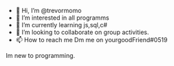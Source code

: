 - 👋 Hi, I’m @trevormomo
- 👀 I’m interested in all programms
- 🌱 I’m currently learning js,sql,c#
- 💞️ I’m looking to collaborate on group activities.
- 📫 How to reach me Dm me on yourgoodFriend#0519

<!---
trevormomo/trevormomo is a ✨ special ✨ repository because its `README.md` (this file) appears on your GitHub profile.
You can click the Preview link to take a look at your changes.
--->
Im new to programming.
